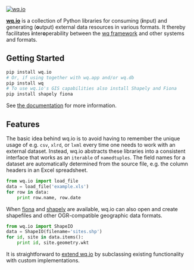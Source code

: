 [![wq.io](https://raw.github.com/wq/wq/master/images/256/wq.io.png)](http://wq.io/wq.io)

**[wq.io]** is a collection of Python libraries for consuming (<b>i</b>nput) and generating (<b>o</b>utput) external data resources in various formats.  It thereby facilitates <b>i</b>nter<b>o</b>perability between the [wq framework] and other systems and formats.

## Getting Started

```bash
pip install wq.io
# Or, if using together with wq.app and/or wq.db
pip install wq
# To use wq.io's GIS capabilities also install Shapely and Fiona
pip install shapely fiona
```

See [the documentation] for more information.

## Features

The basic idea behind wq.io is to avoid having to remember the unique usage of e.g. `csv`, `xlrd`, or `lxml` every time one needs to work with an external dataset.  Instead, wq.io abstracts these libraries into a consistent interface that works as an `iterable` of `namedtuples`.  The field names for a dataset are automatically determined from the source file, e.g. the column headers in an Excel spreadsheet.

```python
from wq.io import load_file
data = load_file('example.xls')
for row in data:
    print row.name, row.date
```

When [fiona] and [shapely] are available, wq.io can also open and create shapefiles and other OGR-compatible geographic data formats.

```python
from wq.io import ShapeIO
data = ShapeIO(filename='sites.shp')
for id, site in data.items():
    print id, site.geometry.wkt
```

It is straightforward to [extend wq.io] by subclassing existing functionality with custom implementations.


[wq.io]: http://wq.io/wq.io
[wq framework]: http://wq.io/
[the documentation]: http://wq.io/docs/
[fiona]: https://github.com/Toblerity/Fiona
[shapely]: https://github.com/Toblerity/Shapely
[extend wq.io]: http://wq.io/docs/custom-io
